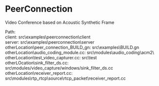 # PeerConnection
Video Conference based on Acoustic Synthetic Frame

Path:  
client: src\examples\peerconnection\client  
server: src\examples\peerconnection\server  
otherLocation\peer_connection_BUILD_gn: src\examples\BUILD.gn  
otherLocation\audio_coding_module.cc: src\modules\audio_coding\acm2\  
otherLocation\test_video_capturer.cc: src\test\
otherLOcation\sink_filter_ds.cc: src\modules/video_capture/windows/sink_filter_ds.cc
otherLocation\receiver_report.cc: src\modules\rtp_rtcp\source\rtcp_packet\receiver_report.cc